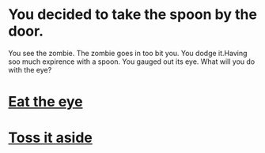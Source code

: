 # You decided to take the spoon by the door. 

You see the zombie.
The zombie goes in too bit you. 
You dodge it.Having soo much expirence with a spoon. 
You gauged out its eye. 
What will you do with the eye?

# [Eat the eye](eat.md)
# [Toss it aside](no-eat-eye.md)